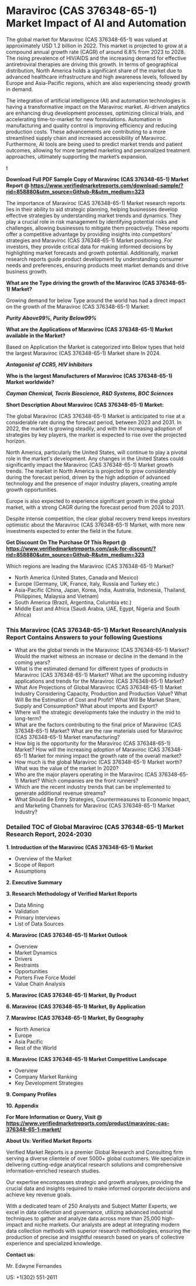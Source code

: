 <meta name="title" content="Global Maraviroc (CAS 376348-65-1) Market Impact of AI and Automation"><meta name="description" content="The global market for Maraviroc (CAS 376348-65-1) was valued at approximately USD 1.2 billion in 2022. This market is projected to grow at a compound annual growth rat"><meta name="title" content="Maraviroc (CAS 376348-65-1) Market Size, Share, Scope, Trends, Growth, Opportunities, Analysis, Forecast"><h1>Maraviroc (CAS 376348-65-1) Market Impact of AI and Automation</h1><p>The global market for Maraviroc (CAS 376348-65-1) was valued at approximately USD 1.2 billion in 2022. This market is projected to grow at a compound annual growth rate (CAGR) of around 6.8% from 2023 to 2028. The rising prevalence of HIV/AIDS and the increasing demand for effective antiretroviral therapies are driving this growth. In terms of geographical distribution, North America holds a significant share of the market due to advanced healthcare infrastructure and high awareness levels, followed by Europe and Asia-Pacific regions, which are also experiencing steady growth in demand.</p><p>The integration of artificial intelligence (AI) and automation technologies is having a transformative impact on the Maraviroc market. AI-driven analytics are enhancing drug development processes, optimizing clinical trials, and accelerating time-to-market for new formulations. Automation in manufacturing and quality control is improving efficiency and reducing production costs. These advancements are contributing to a more streamlined supply chain and increased accessibility of Maraviroc. Furthermore, AI tools are being used to predict market trends and patient outcomes, allowing for more targeted marketing and personalized treatment approaches, ultimately supporting the market’s expansion.</p>t</p><p id="" class=""><strong>Download Full PDF Sample Copy of Maraviroc (CAS 376348-65-1) Market Report @ <a href="https://www.verifiedmarketreports.com/download-sample/?rid=858880&utm_source=Github-R&utm_medium=323" target="_blank">https://www.verifiedmarketreports.com/download-sample/?rid=858880&utm_source=Github-R&utm_medium=323</a></strong></p><p>The importance of&nbsp;Maraviroc (CAS 376348-65-1) Market research reports lies in their ability to aid strategic planning, helping businesses develop effective strategies by understanding market trends and dynamics. They play a crucial role in risk management by identifying potential risks and challenges, allowing businesses to mitigate them proactively. These reports offer a competitive advantage by providing insights into competitors' strategies and Maraviroc (CAS 376348-65-1) Market positioning. For investors, they provide critical data for making informed decisions by highlighting market forecasts and growth potential. Additionally, market research reports guide product development by understanding consumer needs and preferences, ensuring products meet market demands and drive business growth.</p><p><strong>What are the&nbsp;Type driving the growth of the Maraviroc (CAS 376348-65-1) Market?</strong></p><p id="" class="">Growing demand for below Type around the world has had a direct impact on the growth of the Maraviroc (CAS 376348-65-1) Market:</p><em><strong>Purity Above99%, Purity Below99%</strong></em></p><strong>What are the&nbsp;Applications&nbsp;of Maraviroc (CAS 376348-65-1) Market available in the Market?</strong></p><p id="" class="">Based on Application the Market is categorized into Below types that held the largest Maraviroc (CAS 376348-65-1) Market share In 2024.</p><em><strong>Antagonist of CCR5, HIV Inhibitors</strong></em></p><strong>Who is the largest Manufacturers of Maraviroc (CAS 376348-65-1) Market worldwide?</strong></p><p><em><strong>Cayman Chemical, Tocris Bioscience, R&D Systems, BOC Sciences</strong></em></p><p id="" class=""><strong>Short Description About Maraviroc (CAS 376348-65-1) Market:</strong></p><p>The global Maraviroc (CAS 376348-65-1) Market is anticipated to rise at a considerable rate during the forecast period, between 2023 and 2031. In 2022, the market is growing steadily, and with the increasing adoption of strategies by key players, the market is expected to rise over the projected horizon.</p><p>North America, particularly the United States, will continue to play a pivotal role in the market's development. Any changes in the United States could significantly impact the Maraviroc (CAS 376348-65-1) Market growth trends. The market in North America is projected to grow considerably during the forecast period, driven by the high adoption of advanced technology and the presence of major industry players, creating ample growth opportunities.</p><p>Europe is also expected to experience significant growth in the global market, with a strong CAGR during the forecast period from 2024 to 2031.</p><p>Despite intense competition, the clear global recovery trend keeps investors optimistic about the Maraviroc (CAS 376348-65-1) Market, with more new investments expected to enter the field in the future.</p><p id="" class=""><strong>Get Discount On The Purchase Of This Report @ <a href="https://www.verifiedmarketreports.com/ask-for-discount/?rid=858880&utm_source=Github-R&utm_medium=323" target="_blank">https://www.verifiedmarketreports.com/ask-for-discount/?rid=858880&utm_source=Github-R&utm_medium=323</a></strong></p>Which regions are leading the Maraviroc (CAS 376348-65-1) Market?</p><ul><li>North America (United States, Canada and Mexico)</li><li>Europe (Germany, UK, France, Italy, Russia and Turkey etc.)</li><li>Asia-Pacific (China, Japan, Korea, India, Australia, Indonesia, Thailand, Philippines, Malaysia and Vietnam)</li><li>South America (Brazil, Argentina, Columbia etc.)</li><li>Middle East and Africa (Saudi Arabia, UAE, Egypt, Nigeria and South Africa)</li></ul><h3 id="" class="">This Maraviroc (CAS 376348-65-1) Market Research/Analysis Report Contains Answers to your following Questions</h3><ul><li>What are the global trends in the Maraviroc (CAS 376348-65-1) Market? Would the market witness an increase or decline in the demand in the coming years?</li><li>What is the estimated demand for different types of products in Maraviroc (CAS 376348-65-1) Market? What are the upcoming industry applications and trends for the Maraviroc (CAS 376348-65-1) Market?</li><li>What Are Projections of Global Maraviroc (CAS 376348-65-1) Market Industry Considering Capacity, Production and Production Value? What Will Be the Estimation of Cost and Profit? What Will Be Market Share, Supply and Consumption? What about imports and Export?</li><li>Where will the strategic developments take the industry in the mid to long-term?</li><li>What are the factors contributing to the final price of Maraviroc (CAS 376348-65-1) Market? What are the raw materials used for Maraviroc (CAS 376348-65-1) Market manufacturing?</li><li>How big is the opportunity for the Maraviroc (CAS 376348-65-1) Market? How will the increasing adoption of Maraviroc (CAS 376348-65-1) Market for mining impact the growth rate of the overall market?</li><li>How much is the global Maraviroc (CAS 376348-65-1) Market worth? What was the value of the market In 2020?</li><li>Who are the major players operating in the Maraviroc (CAS 376348-65-1) Market? Which companies are the front runners?</li><li>Which are the recent industry trends that can be implemented to generate additional revenue streams?</li><li>What Should Be Entry Strategies, Countermeasures to Economic Impact, and Marketing Channels for Maraviroc (CAS 376348-65-1) Market Industry?</li></ul><h3 id="" class="">Detailed TOC of Global Maraviroc (CAS 376348-65-1) Market Research Report, 2024-2030</h3><p id="" class=""><strong>1. Introduction of the Maraviroc (CAS 376348-65-1) Market</strong></p><ul><li>Overview of the Market</li><li>Scope of Report</li><li>Assumptions</li></ul><p id="" class=""><strong>2. Executive Summary</strong></p><p id="" class=""><strong>3. Research Methodology of Verified Market Reports</strong></p><ul><li>Data Mining</li><li>Validation</li><li>Primary Interviews</li><li>List of Data Sources</li></ul><p id="" class=""><strong>4. Maraviroc (CAS 376348-65-1) Market Outlook</strong></p><ul><li>Overview</li><li>Market Dynamics</li><li>Drivers</li><li>Restraints</li><li>Opportunities</li><li>Porters Five Force Model</li><li>Value Chain Analysis</li></ul><p id="" class=""><strong>5. Maraviroc (CAS 376348-65-1) Market, By Product</strong></p><p id="" class=""><strong>6. Maraviroc (CAS 376348-65-1) Market, By Application</strong></p><p id="" class=""><strong>7. Maraviroc (CAS 376348-65-1) Market, By Geography</strong></p><ul><li>North America</li><li>Europe</li><li>Asia Pacific</li><li>Rest of the World</li></ul><p id="" class=""><strong>8. Maraviroc (CAS 376348-65-1) Market Competitive Landscape</strong></p><ul><li>Overview</li><li>Company Market Ranking</li><li>Key Development Strategies</li></ul><p id="" class=""><strong>9. Company Profiles</strong></p><p id="" class=""><strong>10. Appendix</strong></p><p id="" class=""><strong>For More Information or Query, Visit @ <a href="https://www.verifiedmarketreports.com/product/maraviroc-cas-376348-65-1-market/" target="_blank">https://www.verifiedmarketreports.com/product/maraviroc-cas-376348-65-1-market/</a></strong></p><p id="" class=""><strong>About Us: Verified Market Reports</strong></p><p id="" class="">Verified Market Reports is a premier Global Research and Consulting firm serving a diverse clientele of over 5000+ global customers. We specialize in delivering cutting-edge analytical research solutions and comprehensive information-enriched research studies.</p><p id="" class="">Our expertise encompasses strategic and growth analyses, providing the crucial data and insights required to make informed corporate decisions and achieve key revenue goals.</p><p id="" class="">With a dedicated team of 250 Analysts and Subject Matter Experts, we excel in data collection and governance, utilizing advanced industrial techniques to gather and analyze data across more than 25,000 high-impact and niche markets. Our analysts are adept at integrating modern data collection methods with superior research methodologies, ensuring the production of precise and insightful research based on years of collective experience and specialized knowledge.</p><p id="" class=""><strong>Contact us:</strong></p><p id="" class="">Mr. Edwyne Fernandes</p><p id="" class="">US: +1(302) 551-2611</p>
